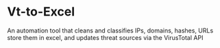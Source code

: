 # Vt-to-Excel
An automation tool that cleans and classifies IPs, domains, hashes, URLs store them in excel, and updates threat sources via the VirusTotal API
